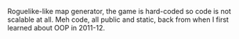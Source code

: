 Roguelike-like map generator, the game is hard-coded so code is not scalable at all.
Meh code, all public and static, back from when I first learned about OOP in 2011-12.